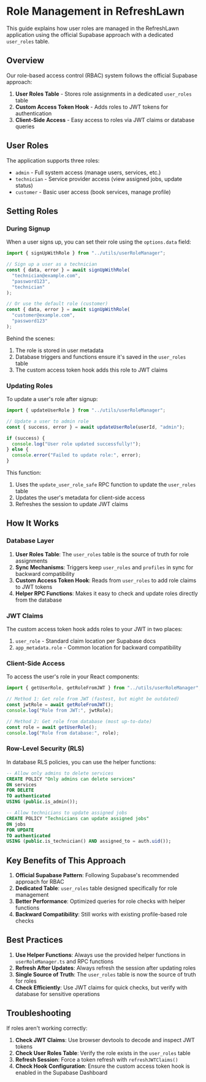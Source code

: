 # Role Management in RefreshLawn

This guide explains how user roles are managed in the RefreshLawn application using the official Supabase approach with a dedicated `user_roles` table.

## Overview

Our role-based access control (RBAC) system follows the official Supabase approach:

1. **User Roles Table** - Stores role assignments in a dedicated `user_roles` table
2. **Custom Access Token Hook** - Adds roles to JWT tokens for authentication
3. **Client-Side Access** - Easy access to roles via JWT claims or database queries

## User Roles

The application supports three roles:

- `admin` - Full system access (manage users, services, etc.)
- `technician` - Service provider access (view assigned jobs, update status)
- `customer` - Basic user access (book services, manage profile)

## Setting Roles

### During Signup

When a user signs up, you can set their role using the `options.data` field:

```typescript
import { signUpWithRole } from "../utils/userRoleManager";

// Sign up a user as a technician
const { data, error } = await signUpWithRole(
  "technician@example.com",
  "password123",
  "technician"
);

// Or use the default role (customer)
const { data, error } = await signUpWithRole(
  "customer@example.com",
  "password123"
);
```

Behind the scenes:

1. The role is stored in user metadata
2. Database triggers and functions ensure it's saved in the `user_roles` table
3. The custom access token hook adds this role to JWT claims

### Updating Roles

To update a user's role after signup:

```typescript
import { updateUserRole } from "../utils/userRoleManager";

// Update a user to admin role
const { success, error } = await updateUserRole(userId, "admin");

if (success) {
  console.log("User role updated successfully!");
} else {
  console.error("Failed to update role:", error);
}
```

This function:

1. Uses the `update_user_role_safe` RPC function to update the `user_roles` table
2. Updates the user's metadata for client-side access
3. Refreshes the session to update JWT claims

## How It Works

### Database Layer

1. **User Roles Table**: The `user_roles` table is the source of truth for role assignments
2. **Sync Mechanisms**: Triggers keep `user_roles` and `profiles` in sync for backward compatibility
3. **Custom Access Token Hook**: Reads from `user_roles` to add role claims to JWT tokens
4. **Helper RPC Functions**: Makes it easy to check and update roles directly from the database

### JWT Claims

The custom access token hook adds roles to your JWT in two places:

1. `user_role` - Standard claim location per Supabase docs
2. `app_metadata.role` - Common location for backward compatibility

### Client-Side Access

To access the user's role in your React components:

```typescript
import { getUserRole, getRoleFromJWT } from "../utils/userRoleManager";

// Method 1: Get role from JWT (fastest, but might be outdated)
const jwtRole = await getRoleFromJWT();
console.log("Role from JWT:", jwtRole);

// Method 2: Get role from database (most up-to-date)
const role = await getUserRole();
console.log("Role from database:", role);
```

### Row-Level Security (RLS)

In database RLS policies, you can use the helper functions:

```sql
-- Allow only admins to delete services
CREATE POLICY "Only admins can delete services"
ON services
FOR DELETE
TO authenticated
USING (public.is_admin());

-- Allow technicians to update assigned jobs
CREATE POLICY "Technicians can update assigned jobs"
ON jobs
FOR UPDATE
TO authenticated
USING (public.is_technician() AND assigned_to = auth.uid());
```

## Key Benefits of This Approach

1. **Official Supabase Pattern**: Following Supabase's recommended approach for RBAC
2. **Dedicated Table**: `user_roles` table designed specifically for role management
3. **Better Performance**: Optimized queries for role checks with helper functions
4. **Backward Compatibility**: Still works with existing profile-based role checks

## Best Practices

1. **Use Helper Functions**: Always use the provided helper functions in `userRoleManager.ts` and RPC functions
2. **Refresh After Updates**: Always refresh the session after updating roles
3. **Single Source of Truth**: The `user_roles` table is now the source of truth for roles
4. **Check Efficiently**: Use JWT claims for quick checks, but verify with database for sensitive operations

## Troubleshooting

If roles aren't working correctly:

1. **Check JWT Claims**: Use browser devtools to decode and inspect JWT tokens
2. **Check User Roles Table**: Verify the role exists in the `user_roles` table
3. **Refresh Session**: Force a token refresh with `refreshJWTClaims()`
4. **Check Hook Configuration**: Ensure the custom access token hook is enabled in the Supabase Dashboard
